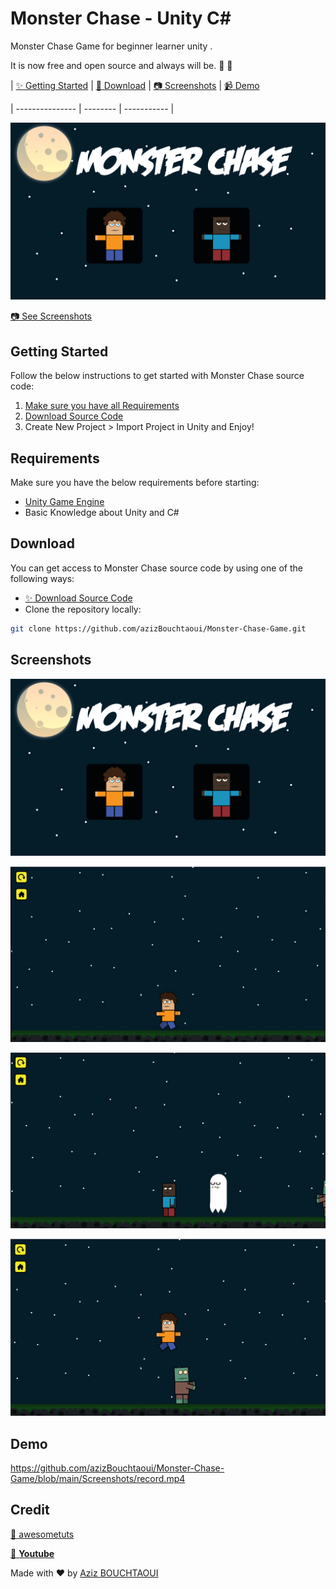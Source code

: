 # Monster Chase - Unity C#
 Monster Chase  Game for beginner learner unity .
 
It is now free and open source and always will be. :clap: :tada:

| [:sparkles: Getting Started](#getting-started) | [:rocket: Download](#download) | [:camera: Screenshots](#screenshots) | [:video_camera: Demo](#Demo)

| --------------- | -------- | ----------- |

<p align="center">
  <img src="https://github.com/azizBouchtaoui/Monster-Chase-Game/blob/main/Screenshots/Menu.PNG" />
</p>

[:camera: See Screenshots](#screenshots)

## Getting Started

Follow the below instructions to get started with Monster Chase source code:

1. [Make sure you have all Requirements](#requirements)
2. [Download Source Code](#download)
3. Create New Project > Import Project in Unity and Enjoy!

## Requirements

Make sure you have the below requirements before starting:

- [Unity Game Engine](https://unity3d.com)
- Basic Knowledge about Unity and C#

## Download

You can get access to Monster Chase source code by using one of the following ways:

- [:sparkles: Download Source Code](https://github.com/azizBouchtaoui/Monster-Chase-Game/archive/refs/heads/main.zip)
- Clone the repository locally:

```bash
git clone https://github.com/azizBouchtaoui/Monster-Chase-Game.git
```

## Screenshots

<p align="center">
  <img src="https://github.com/azizBouchtaoui/Monster-Chase-Game/blob/main/Screenshots/Menu.PNG" />
</p>

<p align="center">
  <img src="https://github.com/azizBouchtaoui/Monster-Chase-Game/blob/main/Screenshots/runn.PNG" />
</p>

<p align="center">
  <img src="https://github.com/azizBouchtaoui/Monster-Chase-Game/blob/main/Screenshots/runn2.PNG" />
</p>

<p align="center">
  <img src="https://github.com/azizBouchtaoui/Monster-Chase-Game/blob/main/Screenshots/runn3.PNG" />
</p>

## Demo 

https://github.com/azizBouchtaoui/Monster-Chase-Game/blob/main/Screenshots/record.mp4

## Credit

[:rocket: awesometuts](https://www.awesometuts.com)

[:movie_camera: **Youtube**](https://www.youtube.com/channel/UC5c-DuzPdH9iaWYdI0v0uzw)

Made with :heart: by [Aziz BOUCHTAOUI](https://github.com/azizBouchtaoui)
